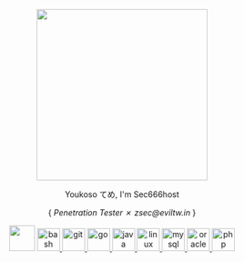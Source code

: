 <p align="center"> <img src="https://images-wixmp-ed30a86b8c4ca887773594c2.wixmp.com/f/2f9e1411-5923-4cfb-ae4c-e14575b4cf8b/db649ps-d63e0334-3a6f-4dc7-9855-4906b95d0ff7.gif?token=eyJ0eXAiOiJKV1QiLCJhbGciOiJIUzI1NiJ9.eyJzdWIiOiJ1cm46YXBwOjdlMGQxODg5ODIyNjQzNzNhNWYwZDQxNWVhMGQyNmUwIiwiaXNzIjoidXJuOmFwcDo3ZTBkMTg4OTgyMjY0MzczYTVmMGQ0MTVlYTBkMjZlMCIsIm9iaiI6W1t7InBhdGgiOiJcL2ZcLzJmOWUxNDExLTU5MjMtNGNmYi1hZTRjLWUxNDU3NWI0Y2Y4YlwvZGI2NDlwcy1kNjNlMDMzNC0zYTZmLTRkYzctOTg1NS00OTA2Yjk1ZDBmZjcuZ2lmIn1dXSwiYXVkIjpbInVybjpzZXJ2aWNlOmZpbGUuZG93bmxvYWQiXX0.jK_LQnEMhSrBiaVyce7Di4509vQDM81jb_SxkyAHUhw" height="300px"> </p>
<p font-size="20" color="red" align="center">Youkoso てめ, I'm Sec666host</h1>
<p align="center">{<i> Penetration Tester ✗ zsec@eviltw.in </i>}</p>

<p align="center"> <img src="https://64.media.tumblr.com/0153b07dd61a7de03c782608361c195f/tumblr_mogztzr8pX1qzrudco1_1280.gif" height="45"> <a href="https://www.gnu.org/software/bash/" target="_blank" rel="noreferrer"> <img src="https://upload.wikimedia.org/wikipedia/commons/thumb/a/a3/Bash_Logo_White.svg/2048px-Bash_Logo_White.svg.png" alt="bash" height="40"/> </a> <a href="https://git-scm.com/" target="_blank" rel="noreferrer"> <img src="https://git-scm.com/images/logos/downloads/Git-Icon-White.png" alt="git" height="40"/> </a> <a href="https://golang.org" target="_blank" rel="noreferrer"> <img src="https://www.clipartmax.com/png/full/111-1112426_gopher-logo-black-and-white-gopher-golang.png" alt="go" height="40"/> </a> <a href="https://www.java.com" target="_blank" rel="noreferrer"> <img src="https://img.icons8.com/ios-filled/50/FFFFFF/java-coffee-cup-logo--v1.png" alt="java" height="40"/> </a> <a href="https://www.linux.org/" target="_blank" rel="noreferrer"> <img src="https://img.icons8.com/ios/50/FFFFFF/linux.png" alt="linux" height="40"/> </a> <a href="https://www.mysql.com/" target="_blank" rel="noreferrer"> <img src="https://img.icons8.com/ios/50/FFFFFF/mysql-logo.png" alt="mysql" height="40"/> </a> <a href="https://www.oracle.com/" target="_blank" rel="noreferrer"> <img src="https://img.icons8.com/ios/50/FFFFFF/oracle-logo.png" alt="oracle" height="40"/> </a> <a href="https://www.php.net" target="_blank" rel="noreferrer"> <img src="https://img.icons8.com/ios-filled/100/FFFFFF/php-logo.png" alt="php" height="40"/> </a> </p>
